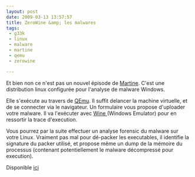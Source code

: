 ```yaml
---
layout: post
date: 2009-03-13 13:57:57
title: ZeroWine &amp; les malwares
tags:
 - g33k
 - linux
 - malware
 - martine
 - qemu
 - zerowine

---
```


Et bien non ce n'est pas un nouvel épisode de [Martine](http://martine.logeek.com/). C'est une distribution linux configurée pour l'analyse de malware Windows.

Elle s'exécute au travers de [QEmu](http://www.nongnu.org/qemu/). Il suffit delancer la machine virtuelle, et de se connecter via le navigateur. Un formulaire vous propose d'uploader votre malware. Il va l'exécuter avec [Wine ](http://www.winehq.org/)(Windows Emulator) pour en ressortir la trace d'execution.

Vous pourrez par la suite effectuer un analyse forensic du malware sur votre Linux. Vraiment pas mal pour dé-packer les executables, il identifie la signature du packer utilisé, et propose même un dump de la mémoire du processus (contenant potentiellement le malware décompressé pour execution).

Disponible [ici](http://sourceforge.net/projects/zerowine/)
